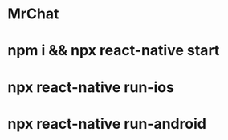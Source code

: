 # MrChat

# npm i && npx react-native start
# npx react-native run-ios
# npx react-native run-android


